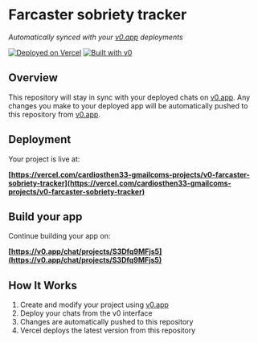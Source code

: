 # Farcaster sobriety tracker

*Automatically synced with your [v0.app](https://v0.app) deployments*

[![Deployed on Vercel](https://img.shields.io/badge/Deployed%20on-Vercel-black?style=for-the-badge&logo=vercel)](https://vercel.com/cardiosthen33-gmailcoms-projects/v0-farcaster-sobriety-tracker)
[![Built with v0](https://img.shields.io/badge/Built%20with-v0.app-black?style=for-the-badge)](https://v0.app/chat/projects/S3Dfq9MFjs5)

## Overview

This repository will stay in sync with your deployed chats on [v0.app](https://v0.app).
Any changes you make to your deployed app will be automatically pushed to this repository from [v0.app](https://v0.app).

## Deployment

Your project is live at:

**[https://vercel.com/cardiosthen33-gmailcoms-projects/v0-farcaster-sobriety-tracker](https://vercel.com/cardiosthen33-gmailcoms-projects/v0-farcaster-sobriety-tracker)**

## Build your app

Continue building your app on:

**[https://v0.app/chat/projects/S3Dfq9MFjs5](https://v0.app/chat/projects/S3Dfq9MFjs5)**

## How It Works

1. Create and modify your project using [v0.app](https://v0.app)
2. Deploy your chats from the v0 interface
3. Changes are automatically pushed to this repository
4. Vercel deploys the latest version from this repository